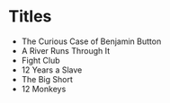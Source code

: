 # Titles
* The Curious Case of Benjamin Button
* A River Runs Through It
* Fight Club
* 12 Years a Slave
* The Big Short
* 12 Monkeys
